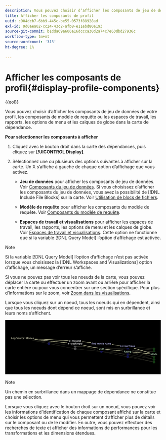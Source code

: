 ```yaml
---
description: Vous pouvez choisir d’afficher les composants de jeu de données de votre profil, les composants de modèle de requête ou les espaces de travail, les rapports, les options de menu et les calques de globe dans la carte de dépendance.
title: Afficher les composants de profil
uuid: c904dcb7-6bb9-445c-be55-0573f88928ad
exl-id: 9d0aea02-cc24-43c2-afb8-e11ebd80e193
source-git-commit: b1dda69a606a16dccca30d2a74c7e63dbd27936c
workflow-type: tm+mt
source-wordcount: '313'
ht-degree: 1%

---
```


# Afficher les composants de profil{#display-profile-components}

{{eol}}

Vous pouvez choisir d’afficher les composants de jeu de données de votre profil, les composants de modèle de requête ou les espaces de travail, les rapports, les options de menu et les calques de globe dans la carte de dépendance.

**Pour sélectionner les composants à afficher**

1. Cliquez avec le bouton droit dans la carte des dépendances, puis cliquez sur **[!UICONTROL Display]**.
1. Sélectionnez une ou plusieurs des options suivantes à afficher sur la carte. Un X s’affiche à gauche de chaque option d’affichage que vous activez.

   * **Jeu de données** pour afficher les composants de jeu de données. Voir [Composants du jeu de données](../../../../../home/c-get-started/c-admin-intrf/c-dataset-mgrs/c-dep-maps/c-dataset-comp.md#concept-4afe28ad29d14eca8a5000847254c293). Si vous choisissez d’afficher les composants du jeu de données, vous avez la possibilité de [!DNL Include File Blocks] sur la carte. Voir [Utilisation de blocs de fichiers](../../../../../home/c-get-started/c-admin-intrf/c-dataset-mgrs/c-dep-maps/c-wkg-file-blocks.md#concept-3652bbabfbd34449a5f842d8aa598efc).

   * **Modèle de requête** pour afficher les composants du modèle de requête. Voir [Composants du modèle de requête](../../../../../home/c-get-started/c-admin-intrf/c-dataset-mgrs/c-dep-maps/c-qry-mod-comp.md#concept-32c6dadd32f74179b026c7e96d47710f).

   * **Espaces de travail et visualisations** pour afficher les espaces de travail, les rapports, les options de menu et les calques de globe. Voir [Espaces de travail et visualisations](../../../../../home/c-get-started/c-admin-intrf/c-dataset-mgrs/c-dep-maps/c-wksps-vis.md#concept-abbd4fb115ff47f49f879466ce274921). Cette option ne fonctionne que si la variable [!DNL Query Model] l’option d’affichage est activée.

>[!NOTE]
>
>Si la variable [!DNL Query Model] l’option d’affichage n’est pas activée lorsque vous choisissez la [!DNL Workspaces and Visualizations] option d’affichage, un message d’erreur s’affiche.

Si vous ne pouvez pas voir tous les noeuds de la carte, vous pouvez déplacer la carte ou effectuer un zoom avant ou arrière pour afficher la carte entière ou pour vous concentrer sur une section spécifique. Pour plus d’informations sur le zoom, voir [Zoom dans les visualisations](../../../../../home/c-get-started/c-vis/c-zoom-vis.md#concept-7e33670bb5344f78a316f1a84cc20530).

Lorsque vous cliquez sur un noeud, tous les noeuds qui en dépendent, ainsi que tous les noeuds dont dépend ce noeud, sont mis en surbrillance et leurs noms s’affichent.

![](assets/vis_DependencyMap_HighlightedPath.png)

>[!NOTE]
>
>Un chemin en surbrillance dans un mappage de dépendance ne constitue pas une sélection.

Lorsque vous cliquez avec le bouton droit sur un noeud, vous pouvez voir les informations d’identification de chaque composant affiché sur la carte et choisir les options de menu qui vous permettent d’afficher plus de détails sur le composant ou de le modifier. En outre, vous pouvez effectuer des recherches de texte et afficher des informations de performances pour les transformations et les dimensions étendues.
